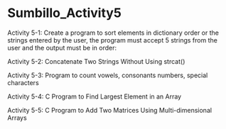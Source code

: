# Sumbillo_Activity5

Activity 5-1: Create a program to sort elements in dictionary order or the strings entered by the user, the program must accept 5 strings from the user and the output must be in order:

Activity 5-2: Concatenate Two Strings Without Using strcat()

Activity 5-3: Program to count vowels, consonants numbers, special characters

Activity 5-4: C Program to Find Largest Element in an Array

Activity 5-5: C Program to Add Two Matrices Using Multi-dimensional Arrays
